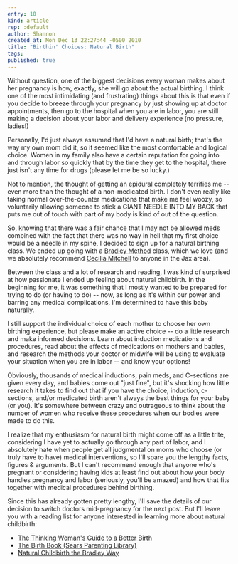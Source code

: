 ```yaml
---
entry: 10
kind: article
rep: :default
author: Shannon
created_at: Mon Dec 13 22:27:44 -0500 2010
title: "Birthin' Choices: Natural Birth"
tags:
published: true
---
```


Without question, one of the biggest decisions every woman makes about her pregnancy is how, exactly, she will go about the actual birthing.  I think one of the most intimidating (and frustrating) things about this is that even if you decide to breeze through your pregnancy by just showing up at doctor appointments, then go to the hospital when you are in labor, you are still making a decision about your labor and delivery experience (no pressure, ladies!)

Personally, I'd just always assumed that I'd have a natural birth; that's the way my own mom did it, so it seemed like the most comfortable and logical choice. Women in my family also have a certain reputation for going into and through labor so quickly that by the time they get to the hospital, there just isn't any time for drugs (please let me be so lucky.)

Not to mention, the thought of getting an epidural completely terrifies me -- even more than the thought of a non-medicated birth. I don't even really like taking normal over-the-counter medications that make me feel woozy, so voluntarily allowing someone to stick a GIANT NEEDLE INTO MY BACK that puts me out of touch with part of my body is kind of out of the question.

So, knowing that there was a fair chance that I may not be allowed meds combined with the fact that there was no way in hell that my first choice would be a needle in my spine, I decided to sign up for a natural birthing class. We ended up going with a [Bradley Method](http://www.bradleybirth.com/) class, which we love (and we absolutely recommend [Cecilia Mitchell](http://www.birthyourwayjax.com/) to anyone in the Jax area).

Between the class and a lot of research and reading, I was kind of surprised at how passionate I ended up feeling about natural childbirth. In the beginning for me, it was something that I mostly wanted to be prepared for trying to do (or having to do) -- now, as long as it's within our power and barring any medical complications, I'm determined to have this baby naturally.

I still support the individual choice of each mother to choose her own birthing experience, but please make an active choice -- do a little research and make informed decisions. Learn about induction medications and procedures, read about the effects of medications on mothers and babies, and research the methods your doctor or midwife will be using to evaluate your situation when you are in labor -- and know your options!

Obviously, thousands of medical inductions, pain meds, and C-sections are given every day, and babies come out "just fine", but it's shocking how little research it takes to find out that if you have the choice, induction, c-sections, and/or medicated birth aren't always the best things for your baby (or you). It's somewhere between crazy and outrageous to think about the number of women who receive these procedures when our bodies were made to do this.

I realize that my enthusiasm for natural birth might come off as a little trite, considering I have yet to actually go through any part of labor, and I absolutely hate when people get all judgmental on moms who choose (or truly have to have) medical interventions, so I'll spare you the lengthy facts, figures & arguments. But I can't recommend enough that anyone who's pregnant or considering having kids at least find out about how your body handles pregnancy and labor (seriously, you'll be amazed) and how that fits together with medical procedures behind birthing.

Since this has already gotten pretty lengthy, I'll save the details of our decision to switch doctors mid-pregnancy for the next post. But I'll leave you with a reading list for anyone interested in learning more about natural childbirth:

- [The Thinking Woman's Guide to a Better Birth](http://www.amazon.com/gp/product/0399525173/ref=oss_product)
- [The Birth Book (Sears Parenting Library)](http://www.amazon.com/gp/product/0316779075/ref=oss_product)
- [Natural Childbirth the Bradley Way](http://www.amazon.com/Natural-Childbirth-Bradley-Way-Revised/dp/0452276594/ref=sr_1_1?ie=UTF8&qid=1292294746&sr=8-1)